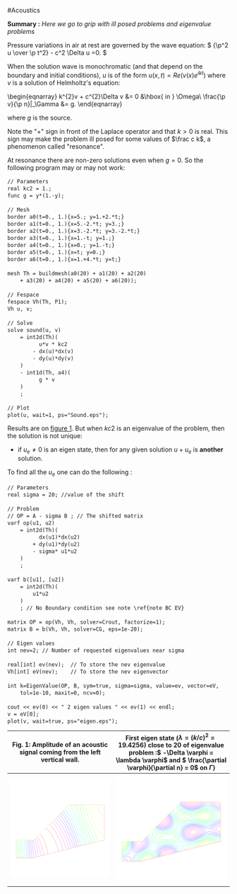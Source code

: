 #Acoustics

**Summary :** _Here we go to grip with ill posed problems and eigenvalue problems_

Pressure variations in air at rest are governed by the wave equation:
$
{\p^2 u \over \p t^2} - c^2 \Delta u =0.
$

When the solution wave is monochromatic (and that depend on the boundary and initial conditions), $u$ is of the form $u(x,t)=Re(v(x) e^{ik t})$ where $v$ is a solution of Helmholtz's equation:

\begin{eqnarray}
	k^{2}v + c^{2}\Delta v &= 0 &\hbox{ in } \Omega\\
	\frac{\p v}{\p n}|_\Gamma &= g.
\end{eqnarray}

where $g$ is the source.

Note the "+" sign in front of the Laplace operator and that $k>0$ is real. This sign may make the problem ill posed for some values of $\frac c k$, a phenomenon called "resonance".

At resonance there are non-zero solutions even when $g=0$. So the following program may or may not work:

```freefem
// Parameters
real kc2 = 1.;
func g = y*(1.-y);

// Mesh
border a0(t=0., 1.){x=5.; y=1.+2.*t;}
border a1(t=0., 1.){x=5.-2.*t; y=3.;}
border a2(t=0., 1.){x=3.-2.*t; y=3.-2.*t;}
border a3(t=0., 1.){x=1.-t; y=1.;}
border a4(t=0., 1.){x=0.; y=1.-t;}
border a5(t=0., 1.){x=t; y=0.;}
border a6(t=0., 1.){x=1.+4.*t; y=t;}

mesh Th = buildmesh(a0(20) + a1(20) + a2(20)
	+ a3(20) + a4(20) + a5(20) + a6(20));

// Fespace
fespace Vh(Th, P1);
Vh u, v;

// Solve
solve sound(u, v)
	= int2d(Th)(
		  u*v * kc2
		- dx(u)*dx(v)
		- dy(u)*dy(v)
	)
	- int1d(Th, a4)(
		  g * v
	)
	;

// Plot
plot(u, wait=1, ps="Sound.eps");
```

Results are on [figure 1](#Fig1). But when $kc2$ is an eigenvalue of the problem, then the solution is not unique:

* if $u_e \neq 0$ is an eigen state, then for any given solution $u+u_e$ is **another** solution.

To find all the $u_e$ one can do the following :

```freefem
// Parameters
real sigma = 20; //value of the shift

// Problem
// OP = A - sigma B ; // The shifted matrix
varf op(u1, u2)
	= int2d(Th)(
		  dx(u1)*dx(u2)
		+ dy(u1)*dy(u2)
		- sigma* u1*u2
	)
	;

varf b([u1], [u2])
	= int2d(Th)(
		u1*u2
	)
	; // No Boundary condition see note \ref{note BC EV}

matrix OP = op(Vh, Vh, solver=Crout, factorize=1);
matrix B = b(Vh, Vh, solver=CG, eps=1e-20);

// Eigen values
int nev=2; // Number of requested eigenvalues near sigma

real[int] ev(nev);	// To store the nev eigenvalue
Vh[int] eV(nev);	// To store the nev eigenvector

int k=EigenValue(OP, B, sym=true, sigma=sigma, value=ev, vector=eV,
	tol=1e-10, maxit=0, ncv=0);

cout << ev(0) << " 2 eigen values " << ev(1) << endl;
v = eV[0];
plot(v, wait=true, ps="eigen.eps");
```

| <a name="Fig1">Fig. 1</a>: Amplitude of an acoustic signal coming from the left vertical wall.| First eigen state ($\lambda=(k/c)^2=19.4256$) close to $20$ of eigenvalue problem :$ -\Delta \varphi = \lambda \varphi$ and $ \frac{\partial \varphi}{\partial n} = 0$ on $\Gamma$}|
|:----:|:----:|
|![Acoustics](images/acoustics_0.svg)|![Acoustics](images/acoustics.svg)|
